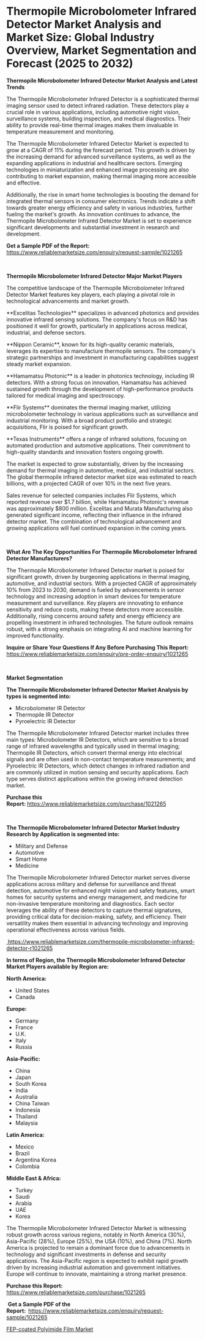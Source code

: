 <p><h1>Thermopile Microbolometer Infrared Detector Market Analysis and Market Size: Global Industry Overview, Market Segmentation and Forecast (2025 to 2032)</h1></p><p><strong>Thermopile Microbolometer Infrared Detector Market Analysis and Latest Trends</strong></p>
<p><p>The Thermopile Microbolometer Infrared Detector is a sophisticated thermal imaging sensor used to detect infrared radiation. These detectors play a crucial role in various applications, including automotive night vision, surveillance systems, building inspection, and medical diagnostics. Their ability to provide real-time thermal images makes them invaluable in temperature measurement and monitoring.</p><p>The Thermopile Microbolometer Infrared Detector Market is expected to grow at a CAGR of 11% during the forecast period. This growth is driven by the increasing demand for advanced surveillance systems, as well as the expanding applications in industrial and healthcare sectors. Emerging technologies in miniaturization and enhanced image processing are also contributing to market expansion, making thermal imaging more accessible and effective.</p><p>Additionally, the rise in smart home technologies is boosting the demand for integrated thermal sensors in consumer electronics. Trends indicate a shift towards greater energy efficiency and safety in various industries, further fueling the market's growth. As innovation continues to advance, the Thermopile Microbolometer Infrared Detector Market is set to experience significant developments and substantial investment in research and development.</p></p>
<p><strong>Get a Sample PDF of the Report:&nbsp;</strong> <a href="https://www.reliablemarketsize.com/enquiry/request-sample/1021265?utm_campaign=2804&utm_medium=2&utm_source=Github&utm_content=ia&utm_term=21032025&utm_id=thermopile-microbolometer-infrared-detector">https://www.reliablemarketsize.com/enquiry/request-sample/1021265</a></p>
<p>&nbsp;</p>
<p><strong>Thermopile Microbolometer Infrared Detector Major Market Players</strong></p>
<p><p>The competitive landscape of the Thermopile Microbolometer Infrared Detector Market features key players, each playing a pivotal role in technological advancements and market growth. </p><p>**Excelitas Technologies** specializes in advanced photonics and provides innovative infrared sensing solutions. The company's focus on R&D has positioned it well for growth, particularly in applications across medical, industrial, and defense sectors.</p><p>**Nippon Ceramic**, known for its high-quality ceramic materials, leverages its expertise to manufacture thermopile sensors. The company's strategic partnerships and investment in manufacturing capabilities suggest steady market expansion.</p><p>**Hamamatsu Photonic** is a leader in photonics technology, including IR detectors. With a strong focus on innovation, Hamamatsu has achieved sustained growth through the development of high-performance products tailored for medical imaging and spectroscopy.</p><p>**Flir Systems** dominates the thermal imaging market, utilizing microbolometer technology in various applications such as surveillance and industrial monitoring. With a broad product portfolio and strategic acquisitions, Flir is poised for significant growth.</p><p>**Texas Instruments** offers a range of infrared solutions, focusing on automated production and automotive applications. Their commitment to high-quality standards and innovation fosters ongoing growth.</p><p>The market is expected to grow substantially, driven by the increasing demand for thermal imaging in automotive, medical, and industrial sectors. The global thermopile infrared detector market size was estimated to reach billions, with a projected CAGR of over 10% in the next five years.</p><p>Sales revenue for selected companies includes Flir Systems, which reported revenue over $1.7 billion, while Hamamatsu Photonic's revenue was approximately $800 million. Excelitas and Murata Manufacturing also generated significant income, reflecting their influence in the infrared detector market. The combination of technological advancement and growing applications will fuel continued expansion in the coming years.</p></p>
<p>&nbsp;</p>
<p><strong>What Are The Key Opportunities For Thermopile Microbolometer Infrared Detector Manufacturers?</strong></p>
<p><p>The Thermopile Microbolometer Infrared Detector market is poised for significant growth, driven by burgeoning applications in thermal imaging, automotive, and industrial sectors. With a projected CAGR of approximately 10% from 2023 to 2030, demand is fueled by advancements in sensor technology and increasing adoption in smart devices for temperature measurement and surveillance. Key players are innovating to enhance sensitivity and reduce costs, making these detectors more accessible. Additionally, rising concerns around safety and energy efficiency are propelling investment in infrared technologies. The future outlook remains robust, with a strong emphasis on integrating AI and machine learning for improved functionality.</p></p>
<p><strong>Inquire or Share Your Questions If Any Before Purchasing This Report:</strong> <a href="https://www.reliablemarketsize.com/enquiry/pre-order-enquiry/1021265?utm_campaign=2804&utm_medium=2&utm_source=Github&utm_content=ia&utm_term=21032025&utm_id=thermopile-microbolometer-infrared-detector">https://www.reliablemarketsize.com/enquiry/pre-order-enquiry/1021265</a></p>
<p>&nbsp;</p>
<p><strong>Market Segmentation</strong></p>
<p><strong>The Thermopile Microbolometer Infrared Detector Market Analysis by types is segmented into:</strong></p>
<p><ul><li>Microbolometer IR Detector</li><li>Thermopile IR Detector</li><li>Pyroelectric IR Detector</li></ul></p>
<p><p>The Thermopile Microbolometer Infrared Detector market includes three main types: Microbolometer IR Detectors, which are sensitive to a broad range of infrared wavelengths and typically used in thermal imaging; Thermopile IR Detectors, which convert thermal energy into electrical signals and are often used in non-contact temperature measurements; and Pyroelectric IR Detectors, which detect changes in infrared radiation and are commonly utilized in motion sensing and security applications. Each type serves distinct applications within the growing infrared detection market.</p></p>
<p><strong>Purchase this Report:&nbsp;</strong><a href="https://www.reliablemarketsize.com/purchase/1021265?utm_campaign=2804&utm_medium=2&utm_source=Github&utm_content=ia&utm_term=21032025&utm_id=thermopile-microbolometer-infrared-detector">https://www.reliablemarketsize.com/purchase/1021265</a></p>
<p>&nbsp;</p>
<p><strong>The Thermopile Microbolometer Infrared Detector Market Industry Research by Application is segmented into:</strong></p>
<p><ul><li>Military and Defense</li><li>Automotive</li><li>Smart Home</li><li>Medicine</li></ul></p>
<p><p>The Thermopile Microbolometer Infrared Detector market serves diverse applications across military and defense for surveillance and threat detection, automotive for enhanced night vision and safety features, smart homes for security systems and energy management, and medicine for non-invasive temperature monitoring and diagnostics. Each sector leverages the ability of these detectors to capture thermal signatures, providing critical data for decision-making, safety, and efficiency. Their versatility makes them essential in advancing technology and improving operational effectiveness across various fields.</p></p>
<p><a href="https://www.reliablemarketsize.com/thermopile-microbolometer-infrared-detector-r1021265?utm_campaign=2804&utm_medium=2&utm_source=Github&utm_content=ia&utm_term=21032025&utm_id=thermopile-microbolometer-infrared-detector">&nbsp;https://www.reliablemarketsize.com/thermopile-microbolometer-infrared-detector-r1021265</a></p>
<p><strong>In terms of Region, the Thermopile Microbolometer Infrared Detector Market Players available by Region are:</strong></p>
<p>
    <p> <strong> North America: </strong>
        <ul>
            <li>United States</li>
            <li>Canada</li>
        </ul>
        </p> 
    <p> <strong> Europe: </strong>
        <ul>
            <li>Germany</li>
            <li>France</li>
            <li>U.K.</li>
            <li>Italy</li>
            <li>Russia</li>
        </ul>
        </p> 
    <p> <strong> Asia-Pacific: </strong>
        <ul>
            <li>China</li>
            <li>Japan</li>
            <li>South Korea</li>
            <li>India</li>
            <li>Australia</li>
            <li>China Taiwan</li>
            <li>Indonesia</li>
            <li>Thailand</li>
            <li>Malaysia</li>
        </ul>
        </p> 
    <p> <strong> Latin America: </strong>
        <ul>
            <li>Mexico</li>
            <li>Brazil</li>
            <li>Argentina Korea</li>
            <li>Colombia</li>
        </ul>
        </p> 
    <p> <strong> Middle East & Africa: </strong>
        <ul>
            <li>Turkey</li>
            <li>Saudi</li>
            <li>Arabia</li>
            <li>UAE</li>
            <li>Korea</li>
        </ul>
    </p>
    </p>
<p><p>The Thermopile Microbolometer Infrared Detector Market is witnessing robust growth across various regions, notably in North America (30%), Asia-Pacific (28%), Europe (25%), the USA (10%), and China (7%). North America is projected to remain a dominant force due to advancements in technology and significant investments in defense and security applications. The Asia-Pacific region is expected to exhibit rapid growth driven by increasing industrial automation and government initiatives. Europe will continue to innovate, maintaining a strong market presence.</p></p>
<p><strong>Purchase this Report: </strong><a href="https://www.reliablemarketsize.com/purchase/1021265?utm_campaign=2804&utm_medium=2&utm_source=Github&utm_content=ia&utm_term=21032025&utm_id=thermopile-microbolometer-infrared-detector">https://www.reliablemarketsize.com/purchase/1021265</a></p>
<p>&nbsp;<strong>Get a Sample PDF of the Report:&nbsp;&nbsp;</strong><a href="https://www.reliablemarketsize.com/enquiry/request-sample/1021265?utm_campaign=2804&utm_medium=2&utm_source=Github&utm_content=ia&utm_term=21032025&utm_id=thermopile-microbolometer-infrared-detector">https://www.reliablemarketsize.com/enquiry/request-sample/1021265</a></p>
<p><strong></strong></p>
<p><p><a href="https://github.com/chkrselia/Market-Research-Report-List-1/blob/main/fep-coated-polyimide-film-market.md?utm_campaign=2804&utm_medium=2&utm_source=Github&utm_content=ia&utm_term=21032025&utm_id=thermopile-microbolometer-infrared-detector">FEP-coated Polyimide Film Market</a></p></p>